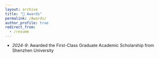 ```yaml
---
layout: archive
title: "🏅 Awards"
permalink: /Awards/
author_profile: true
redirect_from:
  - /resume
---
```


<ul>
    <li><em>2024-9</em>: Awarded the First-Class Graduate Academic Scholarship from Shenzhen University</li>
</ul>



